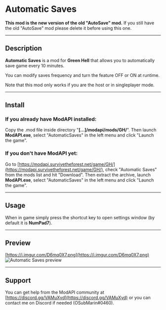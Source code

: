 # Automatic Saves

__This mod is the new version of the old "AutoSave" mod.__
If you still have the old "AutoSave" mod please delete it before using this one.

----

## Description
__Automatic Saves__ is a mod for __Green Hell__ that allows you to automatically save game every 10 minutes.

You can modify saves frequency and turn the feature OFF or ON at runtime.

Note that this mod only works if you are the host or in singleplayer mode.

----

## Install
### If you already have ModAPI installed:
Copy the .mod file inside directory "__[...]/modapi/mods/GH/__". Then launch __ModAPI.exe__, select "AutomaticSaves" in the left menu and click "Launch the game".

### If you don't have ModAPI yet:
Go to [https://modapi.survivetheforest.net/game/GH/](https://modapi.survivetheforest.net/game/GH/), check "Automatic Saves" from the mods list and hit "Download". Then extract the archive, launch __ModAPI.exe__, select "AutomaticSaves" in the left menu and click "Launch the game".

----

## Usage
When in game simply press the shortcut key to open settings window (by default it is __NumPad7__).

----

## Preview
[https://i.imgur.com/D6mq0X7.png](https://i.imgur.com/D6mq0X7.png)
![Automatic Saves preview](https://i.imgur.com/D6mq0X7.png)

----

## Support
You can get help from the ModAPI community at [https://discord.gg/VAMuXyd](https://discord.gg/VAMuXyd) or you can contact me on Discord if needed (OSubMarin#0460).

